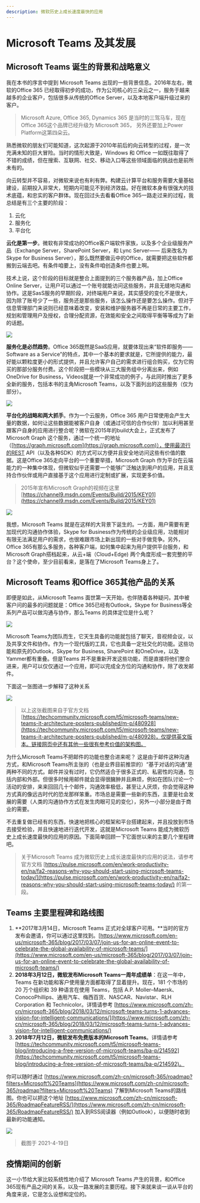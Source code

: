 ```yaml
---
description: 微软历史上成长速度最快的应用
---
```


# Microsoft Teams 及其发展

## Microsoft Teams 诞生的背景和战略意义

我在本书的序言中提到 Microsoft Teams 出现的一些背景信息。2016年左右，微软的Office 365 已经取得初步的成功，作为公司核心的三朵云之一，服务于越来越多的企业客户，包括很多从传统的Office Server，以及本地客户端升级过来的客户。

> Microsoft Azure, Office 365, Dynamics 365 是当时的三驾马车，现在Office 365这个品牌已经升级为 Microsoft 365， 另外还要加上Power Platform这第四朵云。

熟悉微软的朋友们可能知道，这次起源于2010年前后的向云转型的过程，是一次充满未知的巨大冒险。当时的情形大致是，Windows 和 Office 一如既往取得了不错的成绩，但在搜索、互联网、社交、移动入口等这些领域面临的挑战也是前所未有的。

向云转型并不容易，对微软来说也有利有弊。构建云计算平台和服务需要大量基础建设，前期投入非常大，短期内可能见不到经济效益。好在微软本身有很强大的技术底蕴，和忠实的客户群体。现在回过头去看看Office 365一路走过来的过程，我总结是有三个主要的阶段：

1. 云化
2. 服务化
3. 平台化

**云化是第一步**。微软有非常成功的Office客户端软件家族，以及多个企业级服务产品（Exchange Server，SharePoint Server，和 Lync Server—— 后来改名为 Skype for Business Server），那么既然要做云中的Office，就需要把这些软件都搬到云端去吧。有条件咱要上，没有条件咱创造条件也要上啊。

技术上说，这个阶段的目标就是整合上面提到的三个服务器产品，加上Office Online Server，让用户可以通过一个账号就能访问这些服务，并且无缝地沟通和协作。这是SasS服务的早期阶段，对终端用户来说，其实感受的变化不是很大，因为除了账号少了一些，服务还是那些服务，该怎么操作还是要怎么操作。但对于信息管理部门来说则已经意味着改变，安装和维护服务器不再是日常的主要工作，规划和管理用户及授权，合理分配资源，在效能和安全之间取得平衡等等成为了新的话题。

![](../.gitbook/assets/image%20%2813%29.png)

**服务化是必然趋势**。Office 365既然是SaaS应用，就要体现出来“软件即服务——Software as a Service”的特点，其中一个基本的要求就是，它所提供的能力，最好能以颗粒度更小的形式提供，并且允许客户自己的需求进行组合购买，仅为它购买的那部分服务付费。这个阶段把一些模块从三大服务组中分离出来，例如OneDrive for Business，Videos就是一个非常成功的例子，与此同时推出了更多全新的服务，包括本书的主角Microsoft Teams，以及下面列出的这些服务（仅为部分）。

![](../.gitbook/assets/image%20%2814%29.png)

**平台化的战略和两大抓手**。作为一个云服务，Office 365 用户日常使用会产生大量的数据，如何让这些数据能被客户自身（或通过可信的合作伙伴）加以利用甚至跟客户自身的应用进行整合呢？微软在2015年的build大会上，正式发布了Microsoft Graph 这个服务，通过一个统一的地址（[https://graph.microsoft.com](https://graph.microsoft.com)），使用最流行的REST API（以及各种SDK）的方式可以方便并且安全地访问这些有价值的数据。这是Office 365走向平台的一个重要举措，Microsoft Graph 作为平台在云端能力的一种集中体现，但微软似乎还需要一个能够广泛触达到用户的应用，并且支持合作伙伴或用户直接基于这个应用进行定制或扩展，实现更多价值。

> 2015年宣布Microsoft Graph的视频在这里 [https://channel9.msdn.com/Events/Build/2015/KEY01](https://channel9.msdn.com/Events/Build/2015/KEY01)

![](../.gitbook/assets/image%20%2810%29.png)



我想，Microsoft Teams 就是在这样的大背景下诞生的。一方面，用户需要有更加现代的沟通协作体验，Skype for Business作为传统的企业级应用，功能相对有限无法满足用户的需求，也很难跟市场上新出现的一些对手做竞争。另外，Office 365有那么多服务，各种客户端，如何集中起来为用户提供平台服务，和Microsoft Graph搭档起来，从云+端（Cloud+Edge\) 两个角度形成一套完整的平台？这个使命，至少目前看来，是落在了Microsoft Teams身上了。

## Microsoft Teams 和Office 365其他产品的关系

即便是如此，从Microsoft Teams 面世第一天开始，也伴随着各种疑问，其中被客户问的最多的问题就是：Office 365已经有Outlook，Skype for Business等全系列产品可以做沟通与协作，那么Teams 的具体定位是什么呢？

![](../.gitbook/assets/image%20%2815%29.png)

Microsoft Teams为团队而生，它天生具备的功能就包括了聊天，音视频会议，以及共享文件和协作。作为一个现代版的工具，它也具备一定社交化的功能。这些功能和原先的Outlook，Skype for Business, SharePoint 和OneDrive，以及Yammer都有重叠。但是Teams 并不是重新开发这些功能，而是直接将他们整合进来，用户可以仅仅通过一个应用，即可以完成全方位的沟通和协作，除了收发邮件。

下面这一张图进一步解释了这种关系

![](../.gitbook/assets/image%20%2817%29.png)

> 以上这张截图来自于官方文档 [https://techcommunity.microsoft.com/t5/microsoft-teams/new-teams-it-architecture-posters-published/m-p/480928](https://techcommunity.microsoft.com/t5/microsoft-teams/new-teams-it-architecture-posters-published/m-p/480928)，仅提供英文版本。链接网页中还有其他一些很有参考价值的架构图。

为什么Microsoft Teams不把邮件的功能也整合进来呢？ 这是由于邮件这种沟通方式，和Microsoft Teams所主张的（也是业界目前推崇的）“基于对话的沟通”是两种不同的方式。邮件并没有过时，它仍然适合于很多正式的、私密性的沟通，包括内部和外部。但很多时候用邮件就会显得很臃肿并且麻烦，例如在团队讨论一个活动的安排，来来回回几十个邮件，沟通效率极低，甚至让人厌烦，你会觉得这种方式真的像远古时代的恐龙那样笨重。市场总是需要一些新的东西，主要是社会发展的需要（人类的沟通协作方式在发生肉眼可见的变化），另外一小部分是由于商业的需要。

不去重复做已经有的东西，快速地把核心的框架和平台搭建起来，并且投放到市场去接受检验，并且快速地进行迭代开发，这就是Microsoft Teams 能成为微软历史上成长速度最快的应用的原因。下面简单回顾一下它面世以来的主要几个里程碑吧。

> 关于Microsoft Teams 成为微软历史上成长速度最快的应用的说法，请参考官方文档 [https://pulse.microsoft.com/en/work-productivity-en/na/fa2-reasons-why-you-should-start-using-microsoft-teams-today/](https://pulse.microsoft.com/en/work-productivity-en/na/fa2-reasons-why-you-should-start-using-microsoft-teams-today/) 的第一段。

## Teams 主要里程碑和路线图

1. **2017年3月14日，Microsoft Teams 正式对全球客户可用。**当时的官方发布会邀请，你可以通过这里找到。[https://www.microsoft.com/en-us/microsoft-365/blog/2017/03/07/join-us-for-an-online-event-to-celebrate-the-global-availability-of-microsoft-teams/](https://www.microsoft.com/en-us/microsoft-365/blog/2017/03/07/join-us-for-an-online-event-to-celebrate-the-global-availability-of-microsoft-teams/)
2. **2018年3月12日，微软发布Microsoft Teams一周年成绩单**：在这一年中，Teams 在新功能和客户使用量方面都取得了显着提升。现在，181 个市场的 20 万个组织和 39 种语言在使用 Teams，包括 A.P. Moller–Maersk、ConocoPhillips、通用汽车、梅西百货、NASCAR、Navistar、RLH Corporation 和 Technicolor。详情请参考 [https://www.microsoft.com/zh-cn/microsoft-365/blog/2018/03/12/microsoft-teams-turns-1-advances-vision-for-intelligent-communications/](https://www.microsoft.com/zh-cn/microsoft-365/blog/2018/03/12/microsoft-teams-turns-1-advances-vision-for-intelligent-communications/) 
3. **2018年7月12日，微软发布免费版本的Microsoft Teams**。详情请参考 [https://techcommunity.microsoft.com/t5/microsoft-teams-blog/introducing-a-free-version-of-microsoft-teams/ba-p/214592](https://techcommunity.microsoft.com/t5/microsoft-teams-blog/introducing-a-free-version-of-microsoft-teams/ba-p/214592)。



你可以随时通过 [https://www.microsoft.com/zh-cn/microsoft-365/roadmap?filters=Microsoft%20Teams](https://www.microsoft.com/zh-cn/microsoft-365/roadmap?filters=Microsoft%20Teams) 了解到Microsoft Teams的路线图。你也可以把这个地址 [https://www.microsoft.com/zh-cn/microsoft-365/RoadmapFeatureRSS/](https://www.microsoft.com/zh-cn/microsoft-365/RoadmapFeatureRSS/) 加入到RSS阅读器（例如Outlook），以便随时收到最新的功能通知。

![](../.gitbook/assets/image%20%2816%29.png)

> 截图于 2021-4-19日

## 疫情期间的创新





这一小节给大家比较系统性地介绍了 Microsoft Teams 产生的背景，和Office 365现有产品之间的关系，以及一路发展的主要历程。接下来就来谈一谈从平台的角度来说，它是怎么设想和定位的。

